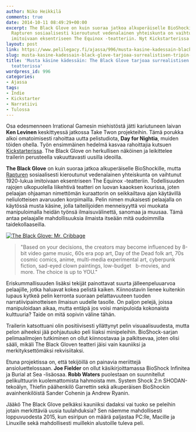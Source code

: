 ```yaml
---
author: Niko Heikkilä
comments: true
date: 2014-10-11 08:49:29+00:00
excerpt: The Black Glove on kuin suoraa jatkoa alkuperäiselle BioShockille, mutta
  Rapturen sosiaalisesti kieroutunut vedenalainen yhteiskunta on vaihtunut 1920-lukua
  imitoivaan eksentriseen The Equinox -teatteriin. Nyt Kickstarterissa.
layout: post
link: https://www.pelilegacy.fi/ajassa/996/musta-kasine-kadessain-black-glove-tarjoaa-surrealistisen-tripin-1920-lukulaisessa-teatterissa
slug: musta-kasine-kadessain-black-glove-tarjoaa-surrealistisen-tripin-1920-lukulaisessa-teatterissa
title: 'Musta käsine kädessäin: The Black Glove tarjoaa surrealistisen tripin 1920-lukulaisessa
  teatterissa'
wordpress_id: 996
categories:
- Ajassa
tags:
- Indie
- Kickstarter
- Narratiivi
- Tulossa
---
```






Osa edesmenneen Irrational Gamesin miehistöstä jätti kariutuneen laivan **Ken Levinen** keskittyessä jatkossa Take Twon projekteihin. Tämä porukka alkoi omatoimisesti rahoittaa uutta pelistudiota, **Day for Nightia**, muiden töiden ohella. Työn ensimmäinen hedelmä kasvaa rahoittajia kutsuen [Kickstarterissa](https://www.kickstarter.com/projects/theblackglove/the-black-glove). The Black Glove on herkullisen näköinen ja leikittelee trailerin perusteella vakuuttavasti uusilla ideoilla.

**The Black Glove** on kuin suoraa jatkoa alkuperäiselle BioShockille, mutta [Rapturen](http://www.pelilegacy.fi/ajassa/772/katso-bioshock-lyhytelokuva-brothers-rapture) sosiaalisesti kieroutunut vedenalainen yhteiskunta on vaihtunut 1920-lukua imitoivaan eksentriseen The Equinox -teatteriin. Todellisuuden rajojen ulkopuolella liikehtivä teatteri on luovan kaaoksen kourissa, joten pelaajan ohjaaman nimettömän kuraattorin on seikkailtava ajan käytävillä neliulotteisen avaruuden korpimailla. Pelin nimen mukaisesti pelaajalla on käytössä musta käsine, jolla taiteilijoiden menneisyyttä voi muokata manipuloimalla heidän työnsä ilmaisuvälinettä, sanomaa ja muusaa. Tämä antaa pelaajalle mahdollisuuksia ilmaista itseään mitä oudoimmilla taidekollaaseilla.

[![The Black Glove: Mr. Cribbage](http://www.pelilegacy.fi/wp-content/uploads/2014/10/the_black_glove.jpg)](http://www.pelilegacy.fi/wp-content/uploads/2014/10/the_black_glove.jpg)



<blockquote>"Based on your decisions, the creators may become influenced by 8-bit video game music, 60s era pop art, Day of the Dead folk art, 70s cosmic comics, anime, multi-media experimental art, cyberpunk fiction, sad-eyed clown paintings, low-budget   b-movies, and more. The choice is up to YOU."</blockquote>



Eriskummallisuuden lisäksi tekijät painottavat suurta jälleenpeluuarvoa pelaajille, jotka haluavat kokea pelistä kaiken. Kiinnostavin lienee kuitenkin lupaus kytkeä pelin kerronta suoraan pelattavuuteen tuoden narratiivipainotteisen ilmaisun uudelle tasolle. On paljon pelejä, joissa manipuloidaan aikaa, mutta entäpä jos voisi manipuloida kokonaista kulttuuria? Taide on mitä sopivin väline tähän.

Trailerin katsottuani olin positiivisesti yllättynyt pelin visuaalisuudesta, mutta pelon aiheeksi jää pohjautuuko peli liiaksi minipeleihin. BioShock-sarjan pelimaailmojen tutkiminen on ollut kiinnostavaa ja palkitsevaa, joten olisi sääli, mikäli The Black Gloven teatteri jäisi vain kauniiksi ja merkityksettömäksi rekvisiitaksi.

Etuna projektissa on, että tekijöillä on painavia meriittejä ansioluettelossaan. **Joe Fielder** on ollut käsikirjoittamassa BioShock Infinitea ja Burial at Sea -lisäosaa. **Robb Waters** puolestaan on suunnitellut pelikulttuurin kuolemattomista hahmoista mm. System Shock 2:n SHODAN-tekoälyn, Thiefin päähenkilö Garrettin sekä alkuperäisen BioShockin avainhenkilöistä Sander Cohenin ja Andrew Ryanin.

Jääkö The Black Glove pelkäksi kauniiksi dadaksi vai tuoko se peleihin jotain merkittäviä uusia tuulahduksia? Sen näemme mahdollisesti loppuvuodesta 2015, kun esiripun on määrä paljastaa PC:lle, Macille ja Linuxille sekä mahdollisesti muillekin alustoille tuleva peli.
